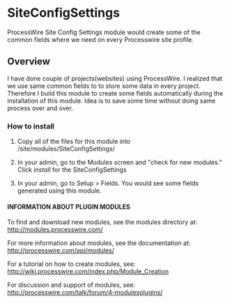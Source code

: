 SiteConfigSettings
==================

ProcessWire Site Config Settings module would create some of the common 
fields where we need on every Processwire site profile.

## Overview

I have done couple of projects(websites) using ProcessWire. 
I realized that we use same common fields to to store some data in every project. 
Therefore I build this module to create some fields automatically during the installation 
of this module. Idea is to save some time without doing same process over and over.
 
### How to install

1. Copy all of the files for this module into /site/modules/SiteConfigSettings/

2. In your admin, go to the Modules screen and "check for new modules." Click *install*
   for the SiteConfigSettings 

3. In your admin, go to Setup > Fields. You would see some fields generated using this module.

#### INFORMATION ABOUT PLUGIN MODULES

To find and download new modules, see the modules directory at:
http://modules.processwire.com/ 

For more information about modules, see the documentation at:
http://processwire.com/api/modules/

For a tutorial on how to create modules, see:
http://wiki.processwire.com/index.php/Module_Creation

For discussion and support of modules, see:
http://processwire.com/talk/forum/4-modulesplugins/




